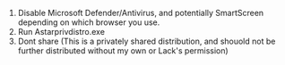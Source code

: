 1. Disable Microsoft Defender/Antivirus, and potentially SmartScreen depending on which browser you use.
2. Run Astarprivdistro.exe
3. Dont share (This is a privately shared distribution, and shouold not be further distributed without my own or Lack's permission)
